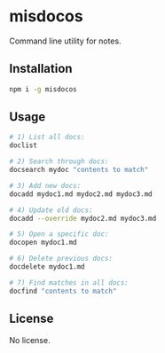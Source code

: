 # misdocos

Command line utility for notes.

## Installation

```sh
npm i -g misdocos
```

## Usage

```sh
# 1) List all docs:
doclist

# 2) Search through docs:
docsearch mydoc "contents to match"

# 3) Add new docs:
docadd mydoc1.md mydoc2.md mydoc3.md

# 4) Update old docs:
docadd --override mydoc2.md mydoc3.md

# 5) Open a specific doc:
docopen mydoc1.md

# 6) Delete previous docs:
docdelete mydoc1.md

# 7) Find matches in all docs:
docfind "contents to match"
```

## License

No license.
